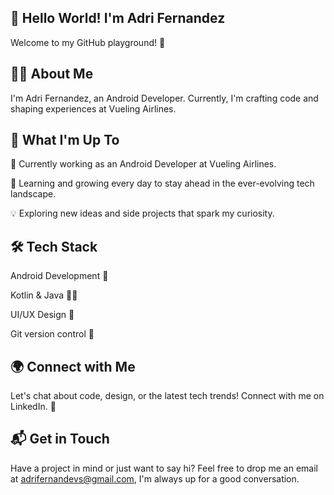 ## 👋 Hello World! I'm Adri Fernandez
Welcome to my GitHub playground! 🚀 

## 🧑‍💻 About Me
I'm Adri Fernandez, an Android Developer. Currently, I'm crafting code and shaping experiences at Vueling Airlines.

## 🚀 What I'm Up To
🔧 Currently working as an Android Developer at Vueling Airlines.

🌱 Learning and growing every day to stay ahead in the ever-evolving tech landscape.

💡 Exploring new ideas and side projects that spark my curiosity.


## 🛠️ Tech Stack
Android Development 📱

Kotlin & Java 👨‍💻

UI/UX Design 🎨

Git version control 🔄


## 🌍 Connect with Me
Let's chat about code, design, or the latest tech trends! Connect with me on LinkedIn. 🤝

## 📬 Get in Touch
Have a project in mind or just want to say hi? Feel free to drop me an email at adrifernandevs@gmail.com, I'm always up for a good conversation.

